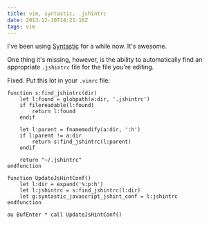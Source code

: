 ```yaml
---
title: vim, syntastic, .jshintrc
date: 2013-12-10T14:21:18Z
tags: vim
---
```

I've been using [Syntastic](https://github.com/scrooloose/syntastic) for a while now.
It's awesome.

One thing it's missing, however, is the ability to automatically find an appropriate
`.jshintrc` file for the file you're editing.

Fixed. Put this lot in your `.vimrc` file:

    function s:find_jshintrc(dir)
        let l:found = globpath(a:dir, '.jshintrc')
        if filereadable(l:found)
            return l:found
        endif

        let l:parent = fnamemodify(a:dir, ':h')
        if l:parent != a:dir
            return s:find_jshintrc(l:parent)
        endif

        return "~/.jshintrc"
    endfunction

    function UpdateJsHintConf()
        let l:dir = expand('%:p:h')
        let l:jshintrc = s:find_jshintrc(l:dir)
        let g:syntastic_javascript_jshint_conf = l:jshintrc
    endfunction

    au BufEnter * call UpdateJsHintConf()
